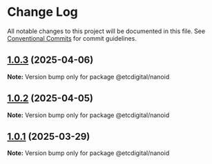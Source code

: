 # Change Log

All notable changes to this project will be documented in this file.
See [Conventional Commits](https://conventionalcommits.org) for commit guidelines.

## [1.0.3](https://github.com/etcdigital/packages/compare/@etcdigital/nanoid@1.0.2...@etcdigital/nanoid@1.0.3) (2025-04-06)

**Note:** Version bump only for package @etcdigital/nanoid





## [1.0.2](https://github.com/etcdigital/packages/compare/@etcdigital/nanoid@1.0.1...@etcdigital/nanoid@1.0.2) (2025-04-05)

**Note:** Version bump only for package @etcdigital/nanoid





## [1.0.1](https://github.com/etcdigital/packages/compare/@etcdigital/nanoid@1.0.0...@etcdigital/nanoid@1.0.1) (2025-03-29)

**Note:** Version bump only for package @etcdigital/nanoid
